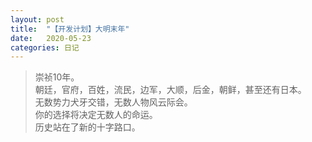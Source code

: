 ```yaml
---
layout: post
title:  "【开发计划】大明末年"
date:   2020-05-23
categories: 日记 
---
```


> 崇祯10年。  
> 朝廷，官府，百姓，流民，边军，大顺，后金，朝鲜，甚至还有日本。  
> 无数势力犬牙交错，无数人物风云际会。  
> 你的选择将决定无数人的命运。  
> 历史站在了新的十字路口。

